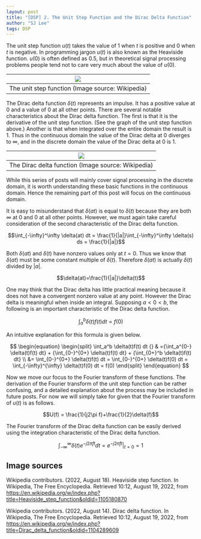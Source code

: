 ```yaml
---
layout: post
title: "[DSP] 2. The Unit Step Function and the Dirac Delta Function"
author: "SJ Lee"
tags: DSP
---
```


The unit step function $u(t)$ takes the value of $1$ when $t$ is positive and $0$ when $t$ is negative.
In programming jargon $u(t)$ is also known as the Heaviside function. $u(0)$ is often defined as $0.5$,
but in theoretical signal processing problems people tend not to care very much about the value of $u(0)$.

<div align="center">
  
| <img src="https://github.com/lsj0410/lsj0410.github.io/blob/master/assets/images/dsp-02/unit_step.png?raw=true" /> |
| -- |
| The unit step function (Image source: Wikipedia) |
  
</div>

The Dirac delta function $\delta(t)$ represents an impulse. It has a positive value at $0$ and a value of $0$ at all other points.
There are several notable characteristics about the Dirac delta function. The first is that it is the derivative of the unit step function.
(See the graph of the unit step function above.) Another is that when integrated over the entire domain the result is $1$.
Thus in the continuous domain the value of the Dirac delta at $0$ diverges to $\infty$, and in the discrete domain the value of the Dirac delta at $0$ is $1$.

<div align="center">

| <img src="https://github.com/lsj0410/lsj0410.github.io/blob/master/assets/images/dsp-02/dirac-delta.png?raw=true" /> |
| -- |
| The Dirac delta function (Image source: Wikipedia) |
  
</div>

While this series of posts will mainly cover signal processing in the discrete domain,
it is worth understanding these basic functions in the continuous domain.
Hence the remaining part of this post will focus on the continuous domain.

It is easy to misunderstand that $\delta(at)$ is equal to $\delta(t)$ because they are both $\infty$ at $0$ and $0$ at all other points.
However, we must again take careful consideration of the second characteristic of the Dirac delta function.

$$\int_{-\infty}^\infty \delta(at) dt = \frac{1}{|a|}\int_{-\infty}^\infty \delta(s) ds = \frac{1}{|a|}$$

Both $\delta(at)$ and $\delta(t)$ have nonzero values only at $t=0$.
Thus we know that $\delta(at)$ must be some constant multiple of $\delta(t)$.
Therefore $\delta(at)$ is actually $\delta(t)$ divided by $|a|$.

$$\delta(at)=\frac{1}{|a|}\delta(t)$$

One may think that the Dirac delta has little practical meaning because it does not have a convergent nonzero value at any point.
However the Dirac delta is meaningful when inside an integral.
Supposing $a < 0 < b$, the following is an important characteristic of the Dirac delta function.

$$\int_a^b \delta(t)f(t) dt = f(0)$$

An intuitive explanation for this formula is given below.

$$
\begin{equation}
\begin{split}
\int_a^b \delta(t)f(t) dt {} & ={\int_a^{0-} \delta(t)f(t) dt} + {\int_{0-}^{0+} \delta(t)f(t) dt} + {\int_{0+}^b \delta(t)f(t) dt} \\
      &= \int_{0-}^{0+} \delta(t)f(t) dt = \int_{0-}^{0+} \delta(t)f(0) dt = \int_{-\infty}^{\infty} \delta(t)f(0) dt = f(0)
\end{split}
\end{equation}
$$

Now we move our focus to the Fourier transform of these functions.
The derivation of the Fourier transform of the unit step function can be rather confusing,
and a detailed explanation about the process may be included in future posts.
For now we will simply take for given that the Fourier transform of $u(t)$ is as follows.

$$U(f) = \frac{1}{j2\pi f}+\frac{1}{2}\delta(f)$$

The Fourier transform of the Dirac delta function can be easily derived using the integration characteristic of the Dirac delta function.

$$\int_{-\infty}^{\infty} \delta(t)e^{-j2\pi ft} dt = e^{-j2\pi ft} \bigg\rvert_{t=0} = 1$$

## Image sources

Wikipedia contributors. (2022, August 18). Heaviside step function. In Wikipedia, The Free Encyclopedia. Retrieved 10:12, August 19, 2022, from https://en.wikipedia.org/w/index.php?title=Heaviside_step_function&oldid=1105180870

Wikipedia contributors. (2022, August 14). Dirac delta function. In Wikipedia, The Free Encyclopedia. Retrieved 10:12, August 19, 2022, from https://en.wikipedia.org/w/index.php?title=Dirac_delta_function&oldid=1104289609



